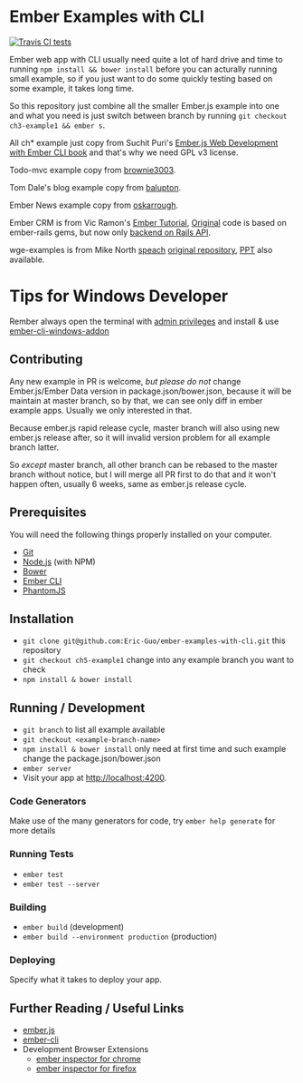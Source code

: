 # Ember Examples with CLI
[![Travis CI tests](https://travis-ci.org/Eric-Guo/ember-examples-with-cli.png)](https://travis-ci.org/Eric-Guo/ember-examples-with-cli)


Ember web app with CLI usually need quite a lot of hard drive and time to running `npm install && bower install` before you can acturally running small example, so if you just want to do some quickly testing based on some example, it takes long time.

So this repository just combine all the smaller Ember.js example into one and what you need is just switch between branch by running `git checkout ch3-example1 && ember s`.

All ch* example just copy from Suchit Puri's [Ember.js Web Development with Ember CLI book](https://www.packtpub.com/web-development/emberjs-web-development-ember-cli) and that's why we need GPL v3 license.

Todo-mvc example copy from [brownie3003](https://github.com/brownie3003/ember-cli-todo-mvc).

Tom Dale's blog example copy from [balupton](https://github.com/balupton/ember-cli-blog).

Ember News example copy from [oskarrough](https://github.com/oskarrough/ember-news).

Ember CRM is from Vic Ramon's [Ember Tutorial](http://ember.vicramon.com/), [Original](https://github.com/Eric-Guo/ember-crm-js) code is based on ember-rails gems, but now only [backend on Rails API](https://github.com/Eric-Guo/ember-crm-backend).

wge-examples is from Mike North [speach](http://confreaks.tv/videos/wickedgoodember2015-compose-all-the-things) [original repository](https://github.com/truenorth/wge-examples), [PPT](http://www.slideshare.net/mikelnorth/compose-all-the-things) also available.

# Tips for Windows Developer

Rember always open the terminal with [admin privileges](http://www.ember-cli.com/#windows) and install & use [ember-cli-windows-addon](https://github.com/felixrieseberg/ember-cli-windows)

## Contributing

Any new example in PR is welcome, *but please do not* change Ember.js/Ember Data version in package.json/bower.json, because it will be maintain at master branch, so by that, we can see only diff in ember example apps. Usually we only interested in that.

Because ember.js rapid release cycle, master branch will also using new ember.js release after, so it will invalid version problem for all example branch latter.

So *except* master branch, all other branch can be rebased to the master branch without notice, but I will merge all PR first to do that and it won't happen often, usually 6 weeks, same as ember.js release cycle.

## Prerequisites

You will need the following things properly installed on your computer.

* [Git](http://git-scm.com/)
* [Node.js](http://nodejs.org/) (with NPM)
* [Bower](http://bower.io/)
* [Ember CLI](http://www.ember-cli.com/)
* [PhantomJS](http://phantomjs.org/)

## Installation

* `git clone git@github.com:Eric-Guo/ember-examples-with-cli.git` this repository
* `git checkout ch5-example1` change into any example branch you want to check
* `npm install & bower install`

## Running / Development

* `git branch` to list all example available
* `git checkout <example-branch-name>`
* `npm install & bower install` only need at first time and such example change the package.json/bower.json
* `ember server`
* Visit your app at [http://localhost:4200](http://localhost:4200).

### Code Generators

Make use of the many generators for code, try `ember help generate` for more details

### Running Tests

* `ember test`
* `ember test --server`

### Building

* `ember build` (development)
* `ember build --environment production` (production)

### Deploying

Specify what it takes to deploy your app.

## Further Reading / Useful Links

* [ember.js](http://emberjs.com/)
* [ember-cli](http://www.ember-cli.com/)
* Development Browser Extensions
  * [ember inspector for chrome](https://chrome.google.com/webstore/detail/ember-inspector/bmdblncegkenkacieihfhpjfppoconhi)
  * [ember inspector for firefox](https://addons.mozilla.org/en-US/firefox/addon/ember-inspector/)

